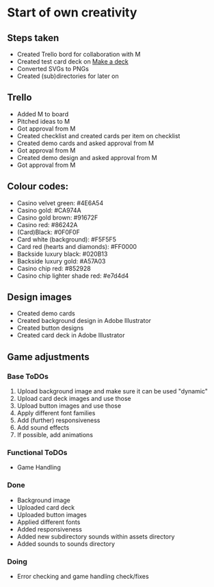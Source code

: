 # Start of own creativity

## Steps taken
- Created Trello bord for collaboration with M
- Created test card deck on [Make a deck](https://www.me.uk/cards/makeadeck.cgi)
- Converted SVGs to PNGs
- Created (sub)directories for later on

## Trello
- Added M to board
- Pitched ideas to M
- Got approval from M
- Created checklist and created cards per item on checklist
- Created demo cards and asked approval from M
- Got approval from M
- Created demo design and asked approval from M
- Got approval from M

## Colour codes:
- Casino velvet green: #4E6A54
- Casino gold: #CA974A
- Casino gold brown: #91672F
- Casino red: #86242A
- (Card)Black: #0F0F0F
- Card white (background): #F5F5F5
- Card red (hearts and diamonds): #FF0000
- Backside luxury black: #020B13
- Backside luxury gold: #A57A03
- Casino chip red: #852928
- Casino chip lighter shade red: #e7d4d4

## Design images
- Created demo cards
- Created background design in Adobe Illustrator 
- Created button designs
- Created card deck in Adobe Illustrator

## Game adjustments
### Base ToDOs
1. Upload background image and make sure it can be used "dynamic"
2. Upload card deck images and use those
3. Upload button images and use those
4. Apply different font families
5. Add (further) responsiveness
6. Add sound effects
7. If possible, add animations

### Functional ToDOs
* Game Handling

### Done
* Background image
* Uploaded card deck
* Uploaded button images
* Applied different fonts
* Added responsiveness
* Added new subdirectory sounds within assets directory
* Added sounds to sounds directory


### Doing
* Error checking and game handling check/fixes
